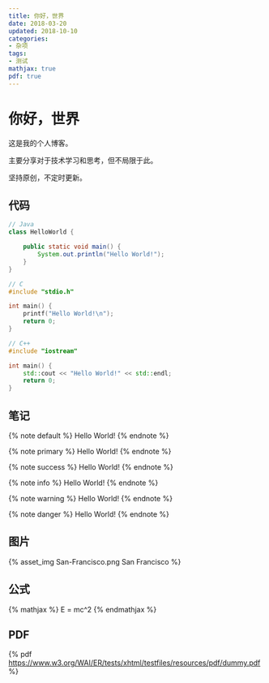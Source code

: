 ```yaml
---
title: 你好，世界
date: 2018-03-20
updated: 2018-10-10
categories:
- 杂项
tags:
- 测试
mathjax: true
pdf: true
---
```


# 你好，世界

这是我的个人博客。

主要分享对于技术学习和思考，但不局限于此。

坚持原创，不定时更新。

<!-- more -->

## 代码

``` Java
// Java
class HelloWorld {

    public static void main() {
        System.out.println("Hello World!");
    }
}
```

``` C
// C
#include "stdio.h"

int main() {
    printf("Hello World!\n");
    return 0;
}
```

``` C++
// C++
#include "iostream"

int main() {
    std::cout << "Hello World!" << std::endl;
    return 0;
}
```

## 笔记

{% note default %} Hello World! {% endnote %}

{% note primary %} Hello World! {% endnote %}

{% note success %} Hello World! {% endnote %}

{% note info %} Hello World! {% endnote %}

{% note warning %} Hello World! {% endnote %}

{% note danger %} Hello World! {% endnote %}

## 图片

{% asset_img San-Francisco.png San Francisco %}

## 公式

{% mathjax %}
E = mc^2
{% endmathjax %}

## PDF

{% pdf https://www.w3.org/WAI/ER/tests/xhtml/testfiles/resources/pdf/dummy.pdf %}
